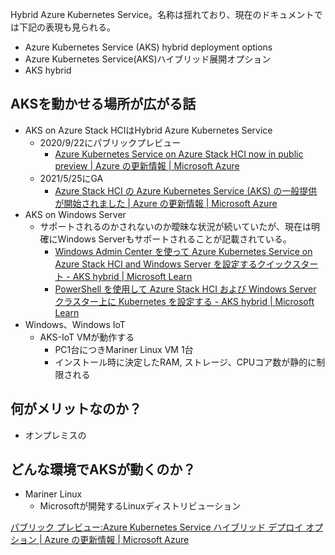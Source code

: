Hybrid Azure Kubernetes Service。名称は揺れており、現在のドキュメントでは下記の表現も見られる。
- Azure Kubernetes Service (AKS) hybrid deployment options
- Azure Kubernetes Service(AKS)ハイブリッド展開オプション
- AKS hybrid

## AKSを動かせる場所が広がる話
- AKS on Azure Stack HCIはHybrid Azure Kubernetes Service
	- 2020/9/22にパブリックプレビュー
		- [Azure Kubernetes Service on Azure Stack HCI now in public preview | Azure の更新情報 | Microsoft Azure](https://azure.microsoft.com/ja-jp/updates/azure-kubernetes-service-on-azure-stack-hci-now-in-public-preview/)
	- 2021/5/25にGA
		- [Azure Stack HCI の Azure Kubernetes Service (AKS) の一般提供が開始されました | Azure の更新情報 | Microsoft Azure](https://azure.microsoft.com/ja-jp/updates/azure-kubernetes-service-aks-on-azure-stack-hci-is-now-generally-available/)
- AKS on Windows Server
	- サポートされるのかされないのか曖昧な状況が続いていたが、現在は明確にWindows Serverもサポートされることが記載されている。
		- [Windows Admin Center を使って Azure Kubernetes Service on Azure Stack HCI and Windows Server を設定するクイックスタート - AKS hybrid | Microsoft Learn](https://learn.microsoft.com/ja-jp/azure/aks/hybrid/setup#setting-up-an-azure-kubernetes-service-host)
		- [PowerShell を使用して Azure Stack HCI および Windows Server クラスター上に Kubernetes を設定する - AKS hybrid | Microsoft Learn](https://learn.microsoft.com/ja-jp/azure/aks/hybrid/kubernetes-walkthrough-powershell)
- Windows、Windows IoT
	- AKS-IoT VMが動作する
		- PC1台につきMariner Linux VM 1台
		- インストール時に決定したRAM, ストレージ、CPUコア数が静的に制限される

## 何がメリットなのか？
- オンプレミスの

## どんな環境でAKSが動くのか？
- Mariner Linux
	- Microsoftが開発するLinuxディストリビューション

[パブリック プレビュー:Azure Kubernetes Service ハイブリッド デプロイ オプション | Azure の更新情報 | Microsoft Azure](https://azure.microsoft.com/ja-jp/updates/public-preview-azure-kubernetes-service-hybrid-deployment-options/)


